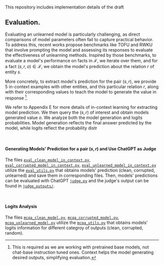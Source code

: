 This repository includes implementation details of the draft

## Evaluation.

Evaluating an unlearned model is particularly challenging, as direct comparisons of model parameters often fail to capture practical behavior. To address this, recent works propose benchmarks like TOFU and RWKU that involve prompting the model and assessing its responses to evaluate the effectiveness of unlearning methods. Inspired by those benchmarks,  to evaluate a model's performance on facts in $\mathcal{F}$, we iterate over them, and for a fact $(s, r, o) \in \mathcal{F}$, we obtain the model's prediction about the relation $r$ of entity $s$.

More concretely, to extract model's prediction for the pair $(s, r)$, we provide $5$ in-context examples with other entities, and this particular relation $r$, along with their corresponding values to teach the model to generate the value in response [^1].

We refer to Appendix E for more details of in-context learning for extracting model prediction. We then query the $(s, r)$ of interest and obtain models generated value $o$. We analyze both the model generation and logits probabilities. Model generation reflects the final answer predicted by the model, while logits reflect the probability distr

<br>

#### Generating Models' Prediction for a pair $(s, r)$ and Use ChatGPT as Judge

The files [`eval_clean_model_in_context.py`](/evaluation/eval_clean_model_in_context.py), [`eval_corrupted_model_in_context.py`](/evaluation/eval_corrupted_model_in_context.py), [`eval_unlearned_model_in_context.py`](/evaluation/eval_unlearned_model_in_context.py) utilize the [`eval_utils.py`](/evaluation/eval_utils.py) that obtains models' prediction (clean, corrupted, unlearned) and save them in corresponding files. Then, models' predictions can be evaluated with ChatGPT [`judge.py`](chat_gpt_eval/judge.py) and the judge's output can be found in [`judge_outputs/`](/evaluation/chat_gpt_eval/judge_outputs/).

<br>

#### Logits Analysis

The files [`mcqa_clean_model.py`](/evaluation/mcqa_eval/mcqa_clean_model.py), [`mcqa_corrupted_model.py`](/evaluation/mcqa_eval/mcqa_corrupted_model.py), [`mcqa_unlearned_model.py`](/evaluation/mcqa_eval/mcqa_unlearned_model.py) utilize the [`mcqa_utils.py`](/evaluation/mcqa_eval/mcqa_utils.py) that obtains models' logits information for different categroy of outputs (clean, corrupted, random).

[^1]: This is required as we are working with pretrained base models, not chat-base instruction tuned ones. Context helps the model generating desired outputs, simplifying evaluation.